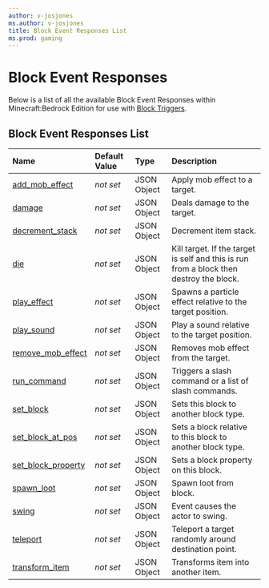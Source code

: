 ```yaml
---
author: v-josjones
ms.author: v-josjones
title: Block Event Responses List
ms.prod: gaming
---
```


# Block Event Responses

Below is a list of all the available Block Event Responses within Minecraft:Bedrock Edition for use with [Block Triggers](BlockTriggerList.md).

## Block Event Responses List

|Name |Default Value  |Type  |Description  |
|:----------|:----------|:----------|:----------|
|[add_mob_effect](BlockEvents/minecraftBlock_add_mob_effect.md)|*not set* | JSON Object| Apply mob effect to a target.|
|[damage](BlockEvents/minecraftBlock_damage.md)|*not set* | JSON Object| Deals damage to the target.|
|[decrement_stack](BlockEvents/minecraftBlock_decrement_stack.md)|*not set* | JSON Object|  Decrement item stack. |
|[die](BlockEvents/minecraftBlock_die.md)|*not set* | JSON Object|  Kill target. If the target is self and this is run from a block then destroy the block.|
|[play_effect](BlockEvents/minecraftBlock_play_effect.md)|*not set* | JSON Object| Spawns a particle effect relative to the target position.|
|[play_sound](BlockEvents/minecraftBlock_play_sound.md)|*not set* | JSON Object| Play a sound relative to the target position. |
|[remove_mob_effect](BlockEvents/minecraftBlock_remove_mob_effect.md)|*not set* | JSON Object| Removes mob effect from the target.|
|[run_command](BlockEvents/minecraftBlock_run_command.md)|*not set* | JSON Object| Triggers a slash command or a list of slash commands.|
|[set_block](BlockEvents/minecraftBlock_set_block.md)|*not set* | JSON Object| Sets this block to another block type.|
|[set_block_at_pos](BlockEvents/minecraftBlock_set_block_at_pos.md)|*not set* | JSON Object| Sets a block relative to this block to another block type.|
|[set_block_property](BlockEvents/minecraftBlock_set_block_property.md)|*not set* | JSON Object| Sets a block property on this block.|
|[spawn_loot](BlockEvents/minecraftBlock_spawn_loot.md)|*not set* | JSON Object| Spawn loot from block.|
|[swing](BlockEvents/minecraftBlock_swing.md)|*not set* | JSON Object|  Event causes the actor to swing. |
|[teleport](BlockEvents/minecraftBlock_teleport.md)|*not set* | JSON Object|  Teleport a target randomly around destination point.|
|[transform_item](BlockEvents/minecraftBlock_transform_item.md)|*not set* | JSON Object|  Transforms item into another item.|

